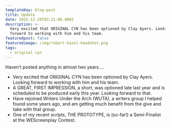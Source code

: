 ```yaml
---
templateKey: blog-post
title: Update
date: 2015-12-29T03:21:00.000Z
description: >-
  Very excited that ORIGINAL CYN has been optioned by Clay Ayers. Looking
  forward to working with him and his team.
featuredpost: false
featuredimage: /img/robert-hazel-headshot.png
tags:
  - original cyn
---
```

Haven't posted anything in almost two years....

* Very excited that ORIGINAL CYN has been optioned by Clay Ayers. Looking forward to working with him and his team.
* A GREAT, FIRST IMPRESSION, a short, was optioned late last year and is scheduled to be produced early this year. Looking forward to that.
* Have rejoined Writers Under the Arch (WUTA), a writers group I helped found some years ago, and am getting much benefit from the give and take with that group.
* One of my recent scripts, THE PROTOTYPE, is (so-far!) a Semi-Finalist at the WEScreenplay Contest.
